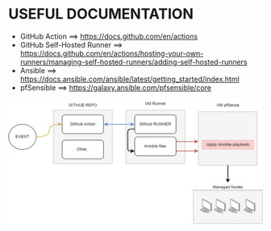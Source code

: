 # USEFUL DOCUMENTATION
* GitHub Action ==> https://docs.github.com/en/actions
* GitHub Self-Hosted Runner ==> https://docs.github.com/en/actions/hosting-your-own-runners/managing-self-hosted-runners/adding-self-hosted-runners
* Ansible ==> https://docs.ansible.com/ansible/latest/getting_started/index.html
* pfSensible ==> https://galaxy.ansible.com/pfsensible/core


![Infra](image.png)